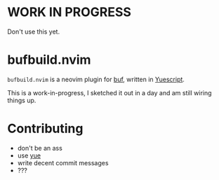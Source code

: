 WORK IN PROGRESS
===

Don't use this yet.


bufbuild.nvim
===

`bufbuild.nvim` is a neovim plugin for [buf][2], written in [Yuescript][1].

This is a work-in-progress, I sketched it out in a day and am still wiring
things up.


Contributing
===

- don't be an ass
- use [yue][1]
- write decent commit messages
- ???


[1]: https://github.com/pigpigyyy/Yuescript
[2]: https://buf.build

